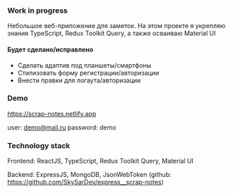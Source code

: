 ### **Work in progress**

Небольшое веб-приложение для заметок.
На этом проекте я укрепляю знания TypeScript, Redux Toolkit Query, а также осваиваю Material UI

#### **Будет сделано/исправлено**

- Сделать адаптив под планшеты/смартфоны
- Стилизовать форму регистрации/авторизации
- Внести правки для логаута/авторизации

### **Demo**
https://scrap-notes.netlify.app

user: demo@mail.ru password: demo

### **Technology stack**
Frontend: 
ReactJS, TypeScript, Redux Toolkit Query, Material UI

Backend:
ExpressJS, MongoDB, JsonWebToken (github: https://github.com/SkySarDev/express__scrap-notes)
